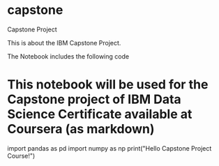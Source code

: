 # capstone
Capstone Project

This is about the IBM Capstone Project. 

The Notebook includes the following code

# This notebook will be used for the Capstone project of IBM Data Science Certificate available at Coursera (as markdown)
import pandas as pd
import numpy as np
print("Hello Capstone Project Course!")
